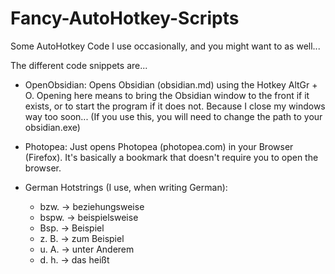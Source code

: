 # Fancy-AutoHotkey-Scripts
 Some AutoHotkey Code I use occasionally, and you might want to as well...

The different code snippets are...

- OpenObsidian: Opens Obsidian (obsidian.md) using the Hotkey AltGr + O. Opening here means to bring the Obsidian window to the front if it exists, or to start the program if it does not. Because I close my windows way too soon... (If you use this, you will need to change the path to your obsidian.exe)

- Photopea: Just opens Photopea (photopea.com) in your Browser (Firefox). It's basically a bookmark that doesn't require you to open the browser.

- German Hotstrings (I use, when writing German): 
    - bzw. -> beziehungsweise
    - bspw. -> beispielsweise
    - Bsp. -> Beispiel
    - z. B. -> zum Beispiel
    - u. A. -> unter Anderem
    - d. h. -> das heißt